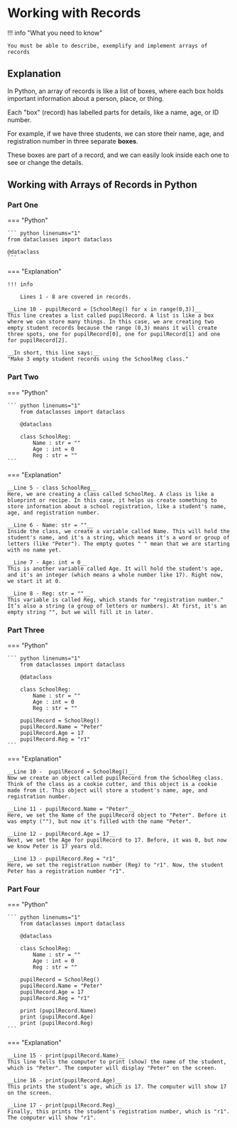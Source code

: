 # Working with Records

!!! info "What you need to know"

	You must be able to describe, exemplify and implement arrays of records 

## Explanation

In Python, an array of records is like a list of boxes, where each box holds important information about a person, place, or thing. 

Each "box" (record) has labelled parts for details, like a name, age, or ID number. 

For example, if we have three students, we can store their name, age, and registration number in three separate __boxes__.

These boxes are part of a record, and we can easily look inside each one to see or change the details. 

## Working with Arrays of Records in Python

### Part One

=== "Python"

    ``` python linenums="1"
	from dataclasses import dataclass
	
	@dataclass
    ```

=== "Explanation"

	!!! info
 
		Lines 1 - 8 are covered in records.
 
	__Line 10 - pupilRecord = [SchoolReg() for x in range(0,3)]__
	This line creates a list called pupilRecord. A list is like a box where we can store many things. In this case, we are creating two empty student records because the range (0,3) means it will create three spots, one for pupilRecord[0], one for pupilRecord[1] and one for pupilRecord[2].
	
 	__In short, this line says:__
	"Make 3 empty student records using the SchoolReg class."

### Part Two

=== "Python"

    ``` python linenums="1"
		from dataclasses import dataclass
		
		@dataclass
		
		class SchoolReg:
		    Name : str = ""
		    Age : int = 0
		    Reg : str = ""
    ```

=== "Explanation"

	__Line 5 - class SchoolReg__
	Here, we are creating a class called SchoolReg. A class is like a blueprint or recipe. In this case, it helps us create something to store information about a school registration, like a student's name, age, and registration number.
 
	__Line 6 - Name: str = ""__
	Inside the class, we create a variable called Name. This will hold the student's name, and it's a string, which means it's a word or group of letters (like "Peter"). The empty quotes " " mean that we are starting with no name yet.
 
	__Line 7 - Age: int = 0__
	This is another variable called Age. It will hold the student's age, and it's an integer (which means a whole number like 17). Right now, we start it at 0.
 
	__Line 8 - Reg: str = ""__
	This variable is called Reg, which stands for "registration number." It’s also a string (a group of letters or numbers). At first, it's an empty string "", but we will fill it in later.

### Part Three

=== "Python"

    ``` python linenums="1"
		from dataclasses import dataclass
		
		@dataclass
		
		class SchoolReg:
		    Name : str = ""
		    Age : int = 0
		    Reg : str = ""
		
		pupilRecord = SchoolReg()
		pupilRecord.Name = "Peter"
		pupilRecord.Age = 17
		pupilRecord.Reg = "r1"
    ```

=== "Explanation"

	__Line 10 -  pupilRecord = SchoolReg()__
	Now we create an object called pupilRecord from the SchoolReg class. Think of the class as a cookie cutter, and this object is a cookie made from it. This object will store a student's name, age, and registration number.
 
	__Line 11 - pupilRecord.Name = "Peter"__
	Here, we set the Name of the pupilRecord object to "Peter". Before it was empty (""), but now it's filled with the name "Peter".
	
 	__Line 12 - pupilRecord.Age = 17__
	Next, we set the Age for pupilRecord to 17. Before, it was 0, but now we know Peter is 17 years old.
	
 	__Line 13 - pupilRecord.Reg = "r1"_
	Here, we set the registration number (Reg) to "r1". Now, the student Peter has a registration number "r1".

### Part Four

=== "Python"

    ``` python linenums="1"
		from dataclasses import dataclass
	
		@dataclass
		
		class SchoolReg:
		    Name : str = ""
		    Age : int = 0
		    Reg : str = ""
		
		pupilRecord = SchoolReg()
		pupilRecord.Name = "Peter"
		pupilRecord.Age = 17
		pupilRecord.Reg = "r1"
		
		print (pupilRecord.Name) 
		print (pupilRecord.Age) 
		print (pupilRecord.Reg) 
    ```

=== "Explanation"

	__Line 15 - print(pupilRecord.Name)__
	This line tells the computer to print (show) the name of the student, which is "Peter". The computer will display "Peter" on the screen.
	
 	__Line 16 - print(pupilRecord.Age)__
	This prints the student's age, which is 17. The computer will show 17 on the screen.
 
	__Line 17 - print(pupilRecord.Reg)__
	Finally, this prints the student's registration number, which is "r1". The computer will show "r1".







